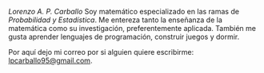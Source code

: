 *Lorenzo A. P. Carballo*
Soy matemático especializado en las ramas de *Probabilidad y Estadística*. Me entereza tanto la enseñanza de la matemática como su investigación, preferentemente aplicada. También me gusta aprender lenguajes de programación, construir juegos y dormir.

Por aquí dejo mi correo por si alguien quiere escribirme: lpcarballo95@gmail.com.
